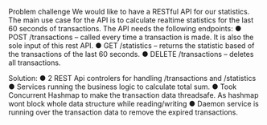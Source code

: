 Problem challenge
We would like to have a RESTful API for our statistics. The main use case for the API is to calculate realtime statistics for the last 60 seconds of transactions.
The API needs the following endpoints:
● POST /transactions​ – called every time a transaction is made. It is also the sole input of this rest API.
● GET /statistics​ – returns the statistic based of the transactions of the last 60 seconds.
● DELETE /transactions​ – deletes all transactions.

Solution:
● 2 REST Api controlers for handling /transactions and /statistics
● Services running the business logic to calculate total sum.
● Took Concurrent Hashmap to make the transaction data threadsafe. As hashmap wont block whole data structure while reading/writing
● Daemon service is running over the transaction data to remove the expired transactions.
